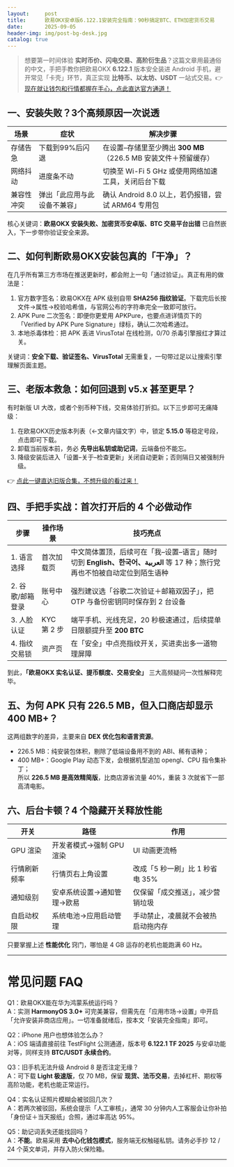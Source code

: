 ```yaml
---
layout:     post
title:      欧易OKX安卓版6.122.1安装完全指南：90秒搞定BTC、ETH加密货币交易
date:       2025-09-05
header-img: img/post-bg-desk.jpg
catalog: true
---
```


> 想要第一时间体验 **实时币价、闪电交易、高阶衍生品**？这篇文章用最通俗的中文，手把手教你把欧易OKX **6.122.1** 版本安全装进 Android 手机，避开常见「卡壳」环节，真正实现 **比特币、以太坊、USDT** 一站式交易。👉 [现在就让钱包和行情都握在手心，点此直达官方通道！](https://okxdog.com/)

## 一、安装失败？3个高频原因一次说透

| 场景 | 症状 | 解决步骤 |
|------|------|----------|
| 存储告急 | 下载到99%后闪退 | 在设置–存储里至少腾出 **300 MB**（226.5 MB 安装文件＋预留缓存） |
| 网络抖动 | 进度条不动 | 切换至 Wi-Fi 5 GHz 或使用网络加速工具，关闭后台下载 |
| 兼容性冲突 | 弹出「此应用与此设备不兼容」 | 确认 Android 8.0 以上，若仍报错，尝试 ARM64 专用包 |

核心关键词：**欧易OKX 安装失败、加密货币安卓版、BTC 交易平台出错** 已自然嵌入，下一步带你验证安全来源。

## 二、如何判断欧易OKX安装包真的「干净」？

在几乎所有第三方市场在推送更新时，都会附上一句「通过验证」。真正有用的做法是：

1. 官方数字签名：欧易OKX在 APK 级别自带 **SHA256 指纹验证**。下载完后长按文件→属性→校验哈希值，与官网公布的字符串完全一致即可放行。
2. APK Pure 二次签名：即便你更爱用 APKPure，也要点进详情页下的「Verified by APK Pure Signature」绿标，确认二次哈希通过。
3. 本地杀毒体检：把 APK 丢进 VirusTotal 在线检测，0/70 杀毒引擎报红才算过关。

关键词：**安全下载、验证签名、VirusTotal** 无需重复，一句带过足以让搜索引擎理解页面主题。

## 三、老版本救急：如何回退到 v5.x 甚至更早？

有时新版 UI 大改，或者个别币种下线，交易体验打折扣。以下三步即可无痛降级：

1. 在欧易OKX历史版本列表（←文章内锚文字）中，锁定 **5.15.0** 等稳定号段，点击即可下载。
2. 卸载当前版本前，务必 **先导出私钥或助记词**，云端备份不能忘。
3. 降级安装后进入「设置–关于–检查更新」关闭自动更新；否则隔日又被强制升级。

👉 [点此一键直达旧版合集，不想升级的看过来！](https://okxdog.com/)

## 四、手把手实战：首次打开后的 4 个必做动作

| 步骤 | 操作场景 | 技巧亮点 |
|------|----------|----------|
| 1. 语言选择 | 首次加载页 | 中文简体置顶，后续可在「我–设置–语言」随时切到 **English、한국어、العربية** 等 17 种；旅行党再也不怕被自动定位到陌生语种 |
| 2. 谷歌/邮箱登录 | 账号中心 | 强烈建议选「谷歌二次验证＋邮箱双因子」，把 OTP 与备份密钥同时保存到 2 台设备 |
| 3. 人脸认证 | KYC 第 2 步 | 端平手机、光线充足，20 秒极速通过，后续提单日限额提升至 **200 BTC** |
| 4. 指纹交易锁 | 资产页 | 在「安全」中点亮指纹开关，买进卖出多一道物理屏障 |

到此，**「欧易OKX 实名认证、提币额度、交易安全」** 三大高频疑问一次性解释完毕。

## 五、为何 APK 只有 226.5 MB，但入口商店却显示 400 MB+？

这两组数字的差异，主要来自 **DEX 优化包和语言资源**。  
- 226.5 MB：纯安装包体积，剔除了低端设备用不到的 ABI、稀有语种；  
- 400 MB+：Google Play 动态下发，会根据机型追加 opengl、CPU 指令集补丁；  
所以 **226.5 MB 是高效精简版**，比商店源省流量 40%，重装 3 次就省下一部高清电影。

## 六、后台卡顿？4 个隐藏开关释放性能

| 开关 | 路径 | 作用 |
|------|------|------|
| GPU 渲染 | 开发者模式→强制 GPU 渲染 | UI 动画更流畅 |
| 行情刷新频率 | 行情页右上角设置 | 改成「5 秒一刷」比 1 秒省电 35% |
| 通知级别 | 安卓系统设置→通知管理→欧易 | 仅保留「成交推送」，减少营销垃圾 |
| 自启动权限 | 系统电池→应用启动管理 | 手动禁止，凌晨就不会被热启动拖内存 |

只要掌握上述 **性能优化** 窍门，哪怕是 4 GB 运存的老机也能跑满 60 Hz。

---

# 常见问题 FAQ

Q1：欧易OKX能在华为鸿蒙系统运行吗？  
A：实测 **HarmonyOS 3.0+** 可完美兼容，但需先在「应用市场→设置」中开启「允许安装非商店应用」。一切准备就绪后，按本文「安装完全指南」即可。

Q2：iPhone 用户也想体验怎么办？  
A：iOS 端请直接前往 TestFlight 公测通道，版本号 **6.122.1 TF 2025** 与安卓功能对等，同样支持 **BTC/USDT 永续合约**。

Q3：旧手机无法升级 Android 8 是否注定无缘？  
A：可下载 **Light 极速版**，仅 70 MB，保留 **现货、法币交易**，去掉杠杆、期权等高阶功能，老机也能正常运行。

Q4：实名认证照片模糊会被驳回几次？  
A：若两次被驳回，系统会提示「人工审核」，通常 30 分钟内人工客服会让你补拍「身份证＋当天报纸」合照，通过率高达 95%。

Q5：助记词丢失还能找回吗？  
A：**不能**。欧易采用 **去中心化钱包模式**，服务端无权触碰私钥。请务必手抄 12 / 24 个英文单词，并存入防火保险箱。

---